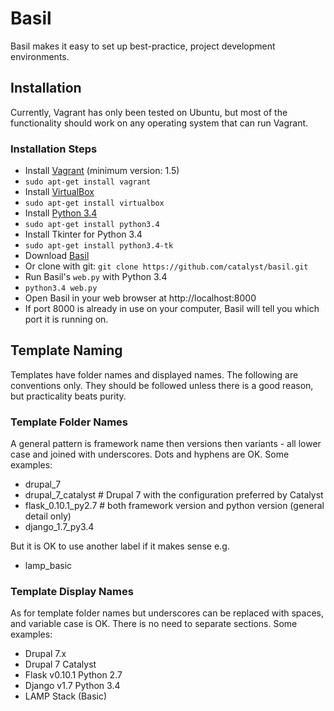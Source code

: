 # Basil

Basil makes it easy to set up best-practice, project development environments.

## Installation

Currently, Vagrant has only been tested on Ubuntu, but most of the functionality
should work on any operating system that can run Vagrant.

### Installation Steps

* Install [Vagrant](https://www.vagrantup.com/downloads.html) (minimum
  version: 1.5)
 * ``sudo apt-get install vagrant``
* Install [VirtualBox](https://www.virtualbox.org/)
 * ``sudo apt-get install virtualbox``
* Install [Python 3.4](https://www.python.org/downloads/)
 * ``sudo apt-get install python3.4``
* Install Tkinter for Python 3.4
 * ``sudo apt-get install python3.4-tk``
* Download [Basil](https://github.com/catalyst/basil/archive/master.zip)
 * Or clone with git: ``git clone https://github.com/catalyst/basil.git``
* Run Basil's ``web.py`` with Python 3.4
 * ``python3.4 web.py``
* Open Basil in your web browser at http://localhost:8000
 * If port 8000 is already in use on your computer, Basil will tell you which
 port it is running on.
 
## Template Naming

Templates have folder names and displayed names. The following are conventions 
only. They should be followed unless there is a good reason, but practicality
beats purity.

### Template Folder Names
 
A general pattern is framework name then versions then variants - all lower case 
and joined with underscores. Dots and hyphens are OK. Some examples:

* drupal_7
* drupal_7_catalyst # Drupal 7 with the configuration preferred by Catalyst
* flask_0.10.1_py2.7 # both framework version and python version (general detail 
only)
* django_1.7_py3.4

But it is OK to use another label if it makes sense e.g.
* lamp_basic

### Template Display Names

As for template folder names but underscores can be replaced with spaces, and
variable case is OK. There is no need to separate sections. Some examples:

* Drupal 7.x
* Drupal 7 Catalyst
* Flask v0.10.1 Python 2.7
* Django v1.7 Python 3.4
* LAMP Stack (Basic)
